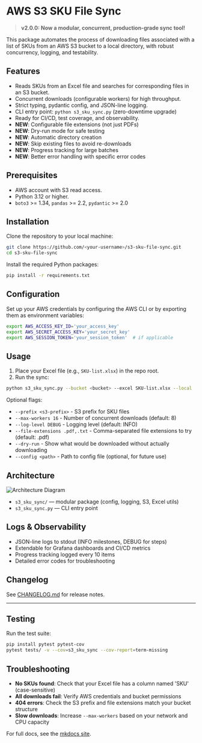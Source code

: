 # AWS S3 SKU File Sync

> **v2.0.0: Now a modular, concurrent, production-grade sync tool!**

This package automates the process of downloading files associated with a list of SKUs from an AWS S3 bucket to a local directory, with robust concurrency, logging, and testability.

## Features

- Reads SKUs from an Excel file and searches for corresponding files in an S3 bucket.
- Concurrent downloads (configurable workers) for high throughput.
- Strict typing, pydantic config, and JSON-line logging.
- CLI entry point: `python s3_sku_sync.py` (zero-downtime upgrade)
- Ready for CI/CD, test coverage, and observability.
- **NEW**: Configurable file extensions (not just PDFs)
- **NEW**: Dry-run mode for safe testing
- **NEW**: Automatic directory creation
- **NEW**: Skip existing files to avoid re-downloads
- **NEW**: Progress tracking for large batches
- **NEW**: Better error handling with specific error codes

## Prerequisites

- AWS account with S3 read access.
- Python 3.12 or higher.
- `boto3` >= 1.34, `pandas` >= 2.2, `pydantic` >= 2.0

## Installation

Clone the repository to your local machine:

```bash
git clone https://github.com/<your-username>/s3-sku-file-sync.git
cd s3-sku-file-sync
```

Install the required Python packages:

```bash
pip install -r requirements.txt
```

## Configuration

Set up your AWS credentials by configuring the AWS CLI or by exporting them as environment variables:

```bash
export AWS_ACCESS_KEY_ID='your_access_key'
export AWS_SECRET_ACCESS_KEY='your_secret_key'
export AWS_SESSION_TOKEN='your_session_token'  # if applicable
```

## Usage

1. Place your Excel file (e.g., `SKU-list.xlsx`) in the repo root.
2. Run the sync:

```bash
python s3_sku_sync.py --bucket <bucket> --excel SKU-list.xlsx --local ./downloads
```

Optional flags:
- `--prefix <s3-prefix>` - S3 prefix for SKU files
- `--max-workers 16` - Number of concurrent downloads (default: 8)
- `--log-level DEBUG` - Logging level (default: INFO)
- `--file-extensions .pdf,.txt` - Comma-separated file extensions to try (default: .pdf)
- `--dry-run` - Show what would be downloaded without actually downloading
- `--config <path>` - Path to config file (optional, for future use)

## Architecture

![Architecture Diagram](docs/architecture.png)

- `s3_sku_sync/` — modular package (config, logging, S3, Excel utils)
- `s3_sku_sync.py` — CLI entry point

## Logs & Observability

- JSON-line logs to stdout (INFO milestones, DEBUG for steps)
- Extendable for Grafana dashboards and CI/CD metrics
- Progress tracking logged every 10 items
- Detailed error codes for troubleshooting

## Changelog

See [CHANGELOG.md](CHANGELOG.md) for release notes.

---

## Testing

Run the test suite:

```bash
pip install pytest pytest-cov
pytest tests/ -v --cov=s3_sku_sync --cov-report=term-missing
```

## Troubleshooting

- **No SKUs found**: Check that your Excel file has a column named 'SKU' (case-sensitive)
- **All downloads fail**: Verify AWS credentials and bucket permissions
- **404 errors**: Check the S3 prefix and file extensions match your bucket structure
- **Slow downloads**: Increase `--max-workers` based on your network and CPU capacity

For full docs, see the [mkdocs site](docs/).

